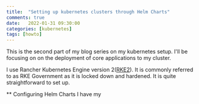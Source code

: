 ```yaml
---
title:  "Setting up kubernetes clusters through Helm Charts"
comments: true
date:   2022-01-31 09:30:00
categories: [kubernetes]
tags: [howto]
---
```


This is the second part of my blog series on my kubernetes setup. I'll be focusing on on the deployment of core applications to my cluster.

I use Rancher Kubernetes Engine version 2([RKE2](https://docs.rke2.io/)). It is commonly referred to as RKE Government as it is locked down and hardened. It is quite straightforward to set up.

** Configuring Helm Charts
I have my 